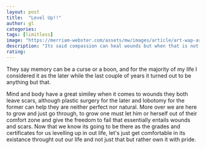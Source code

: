 ```yaml
---
layout: post
title:  "Level Up!!"
author: gl
categories:
tags: [limitless]
image: "https://merriam-webster.com/assets/mw/images/article/art-wap-article-main/alt-5b194efde26e8-5302-c645ccb79cb9b748e4533547abccccf4@1x.jpg"
description: "Its said compassion can heal wounds but when that is not possible just stop touching it, that's the only way it will heal"
rating: 
---
```


They say memory can be a curse or a boon, and for the majority of my life I considered it as the later while the last couple of years it turned out to be anything but that.

Mind and body have a great similey when it comes to wounds they both leave scars, although plastic surgery for the later and lobotomy for the former can help they are neither perfect nor natural. More over we are here to grow and just go through, to grow one must let him or herself out of their comfort zone and give the freedom to fail that essentially entails wounds and scars. Now that we know its going to be there as the grades and certificates for us levelling up in out life, let's just get comfortable in its existance throught out our life and not just that but rather own it with pride.

